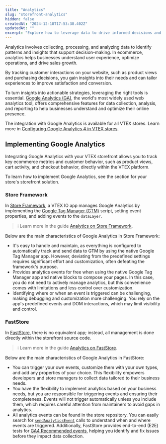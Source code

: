 ```yaml
---
title: "Analytics"
slug: "storefront-analytics"
hidden: false
createdAt: "2024-12-18T17:53:38.402Z"
updatedAt: ""
excerpt: "Explore how to leverage data to drive informed decisions and optimize your VTEX store performance."
---
```


Analytics involves collecting, processing, and analyzing data to identify patterns and insights that support decision-making. In ecommerce, analytics helps businesses understand user experience, optimize operations, and drive sales growth.

By tracking customer interactions on your website, such as product views and purchasing decisions, you gain insights into their needs and can tailor experiences to improve satisfaction and conversion.

To turn insights into actionable strategies, leveraging the right tools is essential. [Google Analytics (GA)](https://marketingplatform.google.com/intl/en-US_us/about/analytics/), the world's most widely used web analytics tool, offers comprehensive features for data collection, analysis, and reporting to help businesses understand and optimize their online presence.

The integration with Google Analytics is available for all VTEX stores. Learn more in [Configuring Google Analytics 4 in VTEX stores](https://help.vtex.com/en/tutorial/how-to-setup-google-analytics-in-vtex-store--G2P0rmSrEiqCcmUMyUUwG).

## Implementing Google Analytics

Integrating Google Analytics with your VTEX storefront allows you to track key ecommerce metrics and customer behavior, such as product views, cart activity, and checkout behavior, directly within the VTEX platform.

To learn how to implement Google Analytics, see the section for your store's storefront solution.

### Store Framework

In [Store Framework](https://developers.vtex.com/docs/guides/store-framework), a VTEX IO app manages Google Analytics by implementing the [Google Tag Manager (GTM)](https://tagmanager.google.com/) script, setting event properties, and adding events to the `dataLayer`.

> ℹ️ Learn more in the guide [Analytics on Store Framework](https://developers.vtex.com/docs/guides/storefront-analytics-on-store-framework).

Below are the main characteristics of Google Analytics in Store Framework:

- It's easy to handle and maintain, as everything is configured to automatically track and send data to GTM by using the native Google Tag Manager app. However, deviating from the predefined settings requires significant effort and customization, often defeating the framework's purpose.
- Provides analytics events for free when using the native Google Tag Manager app and native blocks to compose your pages. In this case, you do not need to actively manage analytics, but this convenience comes with limitations and less control over customization.
- Identifying where or when an event is triggered can be challenging, making debugging and customization more challenging. You rely on the app's predefined events and DOM interactions, which may limit visibility and control.

### FastStore

In [FastStore](https://developers.vtex.com/docs/guides/faststore), there is no equivalent app; instead, all management is done directly within the storefront source code.

> ℹ️ Learn more in the guide [Analytics on FastStore](https://developers.vtex.com/docs/guides/storefront-analytics-on-faststore).

Below are the main characteristics of Google Analytics in FastStore:

- You can trigger your own events, customize them with your own types, and add any properties of your choice. This flexibility empowers developers and store managers to collect data tailored to their business needs.
- You have the flexibility to implement analytics based on your business needs, but you are responsible for triggering events and ensuring their completeness. Events will not trigger automatically unless you include them, which requires careful attention from maintainers to avoid gaps in analytics.
- All analytics events can be found in the store repository. You can easily search for [`sendAnalyticsEvent`](https://developers.vtex.com/docs/guides/faststore/analytics-send-analytics-event) calls to understand when and where events are triggered. Additionally, FastStore provides end-to-end (E2E) tests for [GA4 Recommended events](https://support.google.com/analytics/answer/9267735?sjid=7873480420853807302-SA), helping you identify and fix issues before they impact data collection.
